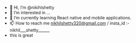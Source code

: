 - 👋 Hi, I’m @nikihlshetty
- 👀 I’m interested in ...
- 🌱 I’m currently learning React native and mobile applications.
- 📫 How to reach me nikhilshetty320@gmail.com / insta_id :- nikhil___shetty______
- this is great

<!---
nikihlshetty/nikihlshetty is a ✨ special ✨ repository because its `README.md` (this file) appears on your GitHub profile.
You can click the Preview link to take a look at your changes.
--->

